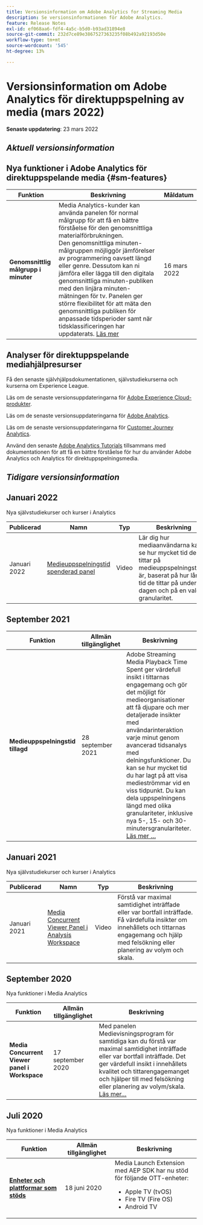 ```yaml
---
title: Versionsinformation om Adobe Analytics for Streaming Media
description: Se versionsinformationen för Adobe Analytics.
feature: Release Notes
exl-id: ef068aa6-fdf4-4a5c-b5d0-b93ad31894e8
source-git-commit: 232d7ce89e3867527363235f08b492a92193d50e
workflow-type: tm+mt
source-wordcount: '545'
ht-degree: 13%

---
```


# Versionsinformation om Adobe Analytics för direktuppspelning av media (mars 2022)

**Senaste uppdatering**: 23 mars 2022

## *Aktuell versionsinformation*

## Nya funktioner i Adobe Analytics för direktuppspelande media  {#sm-features}

| Funktion | Beskrivning | Måldatum |
| ----------- | ---------- | ------- |
| **Genomsnittlig målgrupp i minuter** | Media Analytics-kunder kan använda panelen för normal målgrupp för att få en bättre förståelse för den genomsnittliga materialförbrukningen. <br>Den genomsnittliga minuten-målgruppen möjliggör jämförelser av programmering oavsett längd eller genre. Dessutom kan ni jämföra eller lägga till den digitala genomsnittliga minuten-publiken med den linjära minuten-mätningen för tv. Panelen ger större flexibilitet för att mäta den genomsnittliga publiken för anpassade tidsperioder samt när tidsklassificeringen har uppdaterats.  [Läs mer](https://experienceleague.adobe.com/docs/media-analytics/using/media-reports/average-minute-audience.html?lang=en) | 16 mars 2022 |

## Analyser för direktuppspelande mediahjälpresurser

Få den senaste självhjälpsdokumentationen, självstudiekurserna och kurserna om Experience League.

Läs om de senaste versionsuppdateringarna för [Adobe Experience Cloud-produkter](https://business.adobe.com/products/adobe-experience-cloud-products.html).

Läs om de senaste versionsuppdateringarna för [Adobe Analytics](https://experienceleague.adobe.com/docs/analytics/release-notes/latest.html?lang=en).

Läs om de senaste versionsuppdateringarna för [Customer Journey Analytics](https://experienceleague.adobe.com/docs/analytics-platform/using/releases/latest.html?lang=en).

Använd den senaste [Adobe Analytics Tutorials](https://experienceleague.adobe.com/docs/analytics-learn/tutorials/overview.html?lang=en) tillsammans med dokumentationen för att få en bättre förståelse för hur du använder Adobe Analytics och Analytics för direktuppspelningsmedia.

## *Tidigare versionsinformation*

## Januari 2022

Nya självstudiekurser och kurser i Analytics

| Publicerad | Namn | Typ | Beskrivning |
| ----------- | ---------- | ---------- | --------- |
| Januari 2022 | [Medieuppspelningstid spenderad panel](https://experienceleague.adobe.com/docs/analytics-learn/tutorials/media-analytics/measuring-media-analytics/media-playback-time-spent-panel.html?lang=en) | Video | Lär dig hur mediaanvändarna kan se hur mycket tid de tittar på medieuppspelningstiden är, baserat på hur lång tid de tittar på under dagen och på en vald granularitet. |

## September 2021

| Funktion | Allmän tillgänglighet | Beskrivning |
| ----------- | ---------- | -------------- |
| **Medieuppspelningstid tillagd** | 28 september 2021 | Adobe Streaming Media Playback Time Spent ger värdefull insikt i tittarnas engagemang och gör det möjligt för medieorganisationer att få djupare och mer detaljerade insikter med användarinteraktion varje minut genom avancerad tidsanalys med delningsfunktioner. Du kan se hur mycket tid du har lagt på att visa medieströmmar vid en viss tidpunkt. Du kan dela uppspelningens längd med olika granulariteter, inklusive nya 5-, 15- och 30-minutersgranulariteter. [Läs mer …](https://experienceleague.adobe.com/docs/media-analytics/using/media-reports/media-workspace-panels/media-playback-time-spent.html?lang=en) |

## Januari 2021

Nya självstudiekurser och kurser i Analytics

| Publicerad | Namn | Typ | Beskrivning |
| ----------- | ---------- | ---------- | --------- |
| Januari 2021 | [Media Concurrent Viewer Panel i Analysis Workspace](https://experienceleague.adobe.com/docs/analytics-learn/tutorials/analysis-workspace/using-panels/media-concurrent-viewers-panel-in-analysis-workspace.html?lang=en#analysis-workspace) | Video | Förstå var maximal samtidighet inträffade eller var bortfall inträffade. Få värdefulla insikter om innehållets och tittarnas engagemang och hjälp med felsökning eller planering av volym och skala. |


## September 2020

Nya funktioner i Media Analytics

| Funktion | Allmän tillgänglighet | Beskrivning |
| -------- | -------------------- | ----------- |
| **Media Concurrent Viewer panel i Workspace** | 17 september 2020 | Med panelen Medievisningsprogram för samtidiga kan du förstå var maximal samtidighet inträffade eller var bortfall inträffade. Det ger värdefull insikt i innehållets kvalitet och tittarengagemanget och hjälper till med felsökning eller planering av volym/skala. [Läs mer…](https://experienceleague.adobe.com/docs/media-analytics/using/media-reports/media-workspace-panels/media-concurrent-viewers.html?lang=en) |


## Juli 2020

Nya funktioner i Media Analytics

| Funktion | Allmän tillgänglighet | Beskrivning |
| -------- | -------------------- | ----------- |
| [**Enheter och plattformar som stöds**](https://experienceleague.adobe.com/docs/media-analytics/using/supported-devices.html?lang=en) | 18 juni 2020 | Media Launch Extension med AEP SDK har nu stöd för följande OTT-enheter: <div><ul><li>Apple TV (tvOS)</li><li>Fire TV (Fire OS)</li><li>Android TV</li></ul></div> |



<!-- ## Important notices for [!DNL Analytics] administrators

**Updated on March 3, 2022**

| Notice | Date Added or Updated  | Description |
| ----------- | ---------- | ---------- |
| description | date | description |
| description | date | description |
| description | date | description |
| description | date | description | -->
